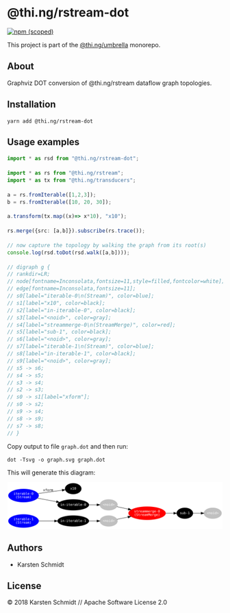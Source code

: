 # @thi.ng/rstream-dot

[![npm (scoped)](https://img.shields.io/npm/v/@thi.ng/rstream-dot.svg)](https://www.npmjs.com/package/@thi.ng/rstream-dot)

This project is part of the
[@thi.ng/umbrella](https://github.com/thi-ng/umbrella/) monorepo.

## About

Graphviz DOT conversion of @thi.ng/rstream dataflow graph topologies.

## Installation

```
yarn add @thi.ng/rstream-dot
```

## Usage examples

```typescript
import * as rsd from "@thi.ng/rstream-dot";

import * as rs from "@thi.ng/rstream";
import * as tx from "@thi.ng/transducers";

a = rs.fromIterable([1,2,3]);
b = rs.fromIterable([10, 20, 30]);

a.transform(tx.map((x)=> x*10), "x10");

rs.merge({src: [a,b]}).subscribe(rs.trace());

// now capture the topology by walking the graph from its root(s)
console.log(rsd.toDot(rsd.walk([a,b])));

// digraph g {
// rankdir=LR;
// node[fontname=Inconsolata,fontsize=11,style=filled,fontcolor=white];
// edge[fontname=Inconsolata,fontsize=11];
// s0[label="iterable-0\n(Stream)", color=blue];
// s1[label="x10", color=black];
// s2[label="in-iterable-0", color=black];
// s3[label="<noid>", color=gray];
// s4[label="streammerge-0\n(StreamMerge)", color=red];
// s5[label="sub-1", color=black];
// s6[label="<noid>", color=gray];
// s7[label="iterable-1\n(Stream)", color=blue];
// s8[label="in-iterable-1", color=black];
// s9[label="<noid>", color=gray];
// s5 -> s6;
// s4 -> s5;
// s3 -> s4;
// s2 -> s3;
// s0 -> s1[label="xform"];
// s0 -> s2;
// s9 -> s4;
// s8 -> s9;
// s7 -> s8;
// }
```

Copy output to file `graph.dot` and then run:

```
dot -Tsvg -o graph.svg graph.dot
```

This will generate this diagram:

![graphviz output](../../assets/rs-dot-example.svg)

## Authors

- Karsten Schmidt

## License

&copy; 2018 Karsten Schmidt // Apache Software License 2.0
